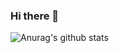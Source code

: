 ### Hi there 👋

![Anurag's github stats](https://github-readme-stats.vercel.app/api?username=comet-z&show_icons=true&theme=midnight-purple)



<!--
**Comet-Z/Comet-Z** is a ✨ _special_ ✨ repository because its `README.md` (this file) appears on your GitHub profile.

Here are some ideas to get you started:

- 🔭 I’m currently working on ...
- 🌱 I’m currently learning ...
- 👯 I’m looking to collaborate on ...
- 🤔 I’m looking for help with ...
- 💬 Ask me about ...
- 📫 How to reach me: ...
- 😄 Pronouns: ...
- ⚡ Fun fact: ...

-->
